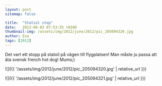 ```yaml
---
layout: post
sitemap: false

title:  "Statiol stop"
date:   2012-06-03 07:53:55 +0100
thumbnail-img: /assets/img/2012/june/2012/pic_205094320.jpg
author: Eva
tags: [2012]
---
```


Det vart ett stopp på statoil på vägen till flygplatsen! Man måste ju passa att äta svensk french hot dog! Mums;)

![]({{ '/assets/img/2012/june/2012/pic_205094320.jpg'  | relative_url }})

![]({{ '/assets/img/2012/june/2012/pic_205094321.jpg'  | relative_url }})

